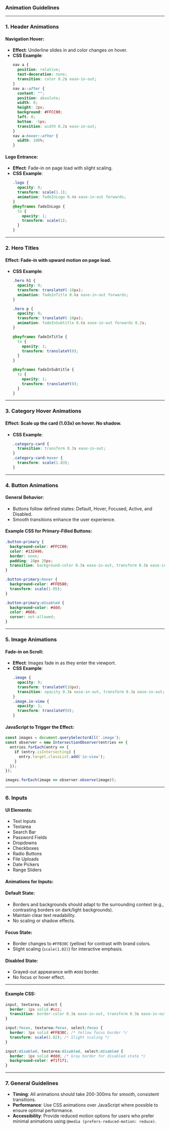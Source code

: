 ### **Animation Guidelines**

---

### **1. Header Animations**

#### **Navigation Hover:**
- **Effect**: Underline slides in and color changes on hover.
- **CSS Example**:
  ```css
  nav a {
    position: relative;
    text-decoration: none;
    transition: color 0.2s ease-in-out;
  }
  nav a::after {
    content: "";
    position: absolute;
    width: 0;
    height: 2px;
    background: #FFCC00;
    left: 0;
    bottom: -5px;
    transition: width 0.2s ease-in-out;
  }
  nav a:hover::after {
    width: 100%;
  }
  ```

#### **Logo Entrance:**
- **Effect**: Fade-in on page load with slight scaling.
- **CSS Example**:
  ```css
  .logo {
    opacity: 0;
    transform: scale(1.1);
    animation: fadeInLogo 0.4s ease-in-out forwards;
  }
  @keyframes fadeInLogo {
    to {
      opacity: 1;
      transform: scale(1);
    }
  }
  ```

---

### **2. Hero Titles**

#### **Effect**: Fade-in with upward motion on page load.
- **CSS Example**:
  ```css
  .hero h1 {
    opacity: 0;
    transform: translateY(-10px);
    animation: fadeInTitle 0.6s ease-in-out forwards;
  }

  .hero p {
    opacity: 0;
    transform: translateY(-10px);
    animation: fadeInSubtitle 0.6s ease-in-out forwards 0.2s;
  }

  @keyframes fadeInTitle {
    to {
      opacity: 1;
      transform: translateY(0);
    }
  }

  @keyframes fadeInSubtitle {
    to {
      opacity: 1;
      transform: translateY(0);
    }
  }
  ```

---

### **3. Category Hover Animations**

#### **Effect**: Scale up the card (1.03x) on hover. No shadow.
- **CSS Example**:
  ```css
  .category-card {
    transition: transform 0.3s ease-in-out;
  }
  .category-card:hover {
    transform: scale(1.03);
  }
  ```

---

### **4. Button Animations**

#### **General Behavior**:  
- Buttons follow defined states: Default, Hover, Focused, Active, and Disabled.  
- Smooth transitions enhance the user experience.


#### **Example CSS for Primary-Filled Buttons**:
```css
.button-primary {
  background-color: #FFCC00;
  color: #132446;
  border: none;
  padding: 10px 20px;
  transition: background-color 0.3s ease-in-out, transform 0.3s ease-in-out;
}

.button-primary:hover {
  background-color: #FFD580;
  transform: scale(1.05);
}

.button-primary:disabled {
  background-color: #ddd;
  color: #666;
  cursor: not-allowed;
}
```

---

### **5. Image Animations**

#### **Fade-in on Scroll**:
- **Effect**: Images fade in as they enter the viewport.
- **CSS Example**:
  ```css
  .image {
    opacity: 0;
    transform: translateY(10px);
    transition: opacity 0.3s ease-in-out, transform 0.3s ease-in-out;
  }
  .image.in-view {
    opacity: 1;
    transform: translateY(0);
  }
  ```

#### **JavaScript to Trigger the Effect**:
```javascript
const images = document.querySelectorAll('.image');
const observer = new IntersectionObserver(entries => {
  entries.forEach(entry => {
    if (entry.isIntersecting) {
      entry.target.classList.add('in-view');
    }
  });
});

images.forEach(image => observer.observe(image));
```

---

### **6. Inputs**

#### **UI Elements:**
- Text Inputs  
- Textarea  
- Search Bar  
- Password Fields  
- Dropdowns  
- Checkboxes  
- Radio Buttons  
- File Uploads   
- Date Pickers  
- Range Sliders  

#### **Animations for Inputs**:

#### **Default State**:
- Borders and backgrounds should adapt to the surrounding context (e.g., contrasting borders on dark/light backgrounds).  
- Maintain clear text readability.  
- No scaling or shadow effects.  

#### **Focus State**:
- Border changes to `#FFB30C` (yellow) for contrast with brand colors.  
- Slight scaling (`scale(1.02)`) for interactive emphasis.  

#### **Disabled State**:
- Grayed-out appearance with `#ddd` border.  
- No focus or hover effect.  

---

#### **Example CSS**:
```css
input, textarea, select {
  border: 1px solid #ccc;
  transition: border-color 0.3s ease-in-out, transform 0.3s ease-in-out;
}

input:focus, textarea:focus, select:focus {
  border: 3px solid #FFB30C; /* Yellow focus border */
  transform: scale(1.02); /* Slight scaling */
}

input:disabled, textarea:disabled, select:disabled {
  border: 1px solid #ddd; /* Gray border for disabled state */
  background-color: #f1f1f1;
}
```

---

### **7. General Guidelines**
- **Timing**: All animations should take 200-300ms for smooth, consistent transitions.
- **Performance**: Use CSS animations over JavaScript where possible to ensure optimal performance.
- **Accessibility**: Provide reduced motion options for users who prefer minimal animations using `@media (prefers-reduced-motion: reduce)`.


